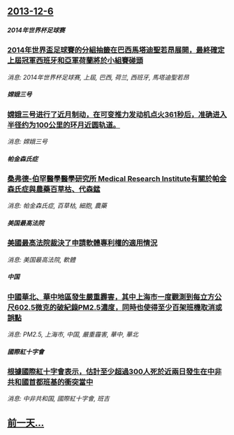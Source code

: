 ## [2013-12-6](/news/2013/12/6/index.md)

##### 2014年世界杯足球赛
### [ 2014年世界盃足球賽的分組抽籤在巴西馬塔迪聖若昂展開，最終確定上屆冠軍西班牙和亞軍荷蘭將於小組賽碰頭 ](/news/2013/12/6/2014年世界盃足球賽的分組抽籤在巴西馬塔迪聖若昂展開-最終確定上屆冠軍西班牙和亞軍荷蘭將於小組賽碰頭.md)
_消息: 2014年世界杯足球赛, 上屆, 巴西, 荷兰, 西班牙, 馬塔迪聖若昂_

##### 嫦娥三号
### [ 嫦娥三号进行了近月制动，在可变推力发动机点火361秒后，准确进入半径约为100公里的环月近圆轨道。 ](/news/2013/12/6/嫦娥三号进行了近月制动-在可变推力发动机点火361秒后-准确进入半径约为100公里的环月近圆轨道.md)
_消息: 嫦娥三号_

##### 帕金森氏症
### [ 桑弗德-伯罕醫學醫學研究所 Medical Research Institute有關於帕金森氏症與農藥百草枯、代森錳 ](/news/2013/12/6/桑弗德-伯罕醫學醫學研究所-Medical-Research-Institute有關於帕金森氏症與農藥百草枯-代森錳.md)
_消息: 帕金森氏症, 百草枯, 細胞, 農藥_

##### 美国最高法院
### [ 美國最高法院裁決了申請軟體專利權的適用情況 ](/news/2013/12/6/美國最高法院裁決了申請軟體專利權的適用情況.md)
_消息: 美国最高法院, 軟體_

##### 中国
### [ 中國華北、華中地區發生嚴重霾害，其中上海市一度觀測到每立方公尺602.5微克的破紀錄PM2.5濃度，同時也使得至少百架班機取消或誤點 ](/news/2013/12/6/中國華北-華中地區發生嚴重霾害-其中上海市一度觀測到每立方公尺6025微克的破紀錄PM25濃度-同時也使得至少百架.md)
_消息: PM2.5, 上海市, 中国, 嚴重霾害, 華中, 華北_

##### 國際紅十字會
### [ 根據國際紅十字會表示，估計至少超過300人死於近兩日發生在中非共和國首都班基的衝突當中 ](/news/2013/12/6/根據國際紅十字會表示-估計至少超過300人死於近兩日發生在中非共和國首都班基的衝突當中.md)
_消息: 中非共和国, 國際紅十字會, 班吉_

## [前一天...](/news/2013/12/5/index.md)

